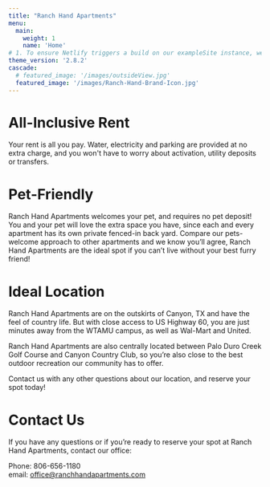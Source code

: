 ```yaml
---
title: "Ranch Hand Apartments"
menu:
  main:
    weight: 1
    name: 'Home'
# 1. To ensure Netlify triggers a build on our exampleSite instance, we need to change a file in the exampleSite directory.
theme_version: '2.8.2'
cascade:
  # featured_image: '/images/outsideView.jpg'
  featured_image: '/images/Ranch-Hand-Brand-Icon.jpg'
---
```

# All-Inclusive Rent
Your rent is all you pay. Water, electricity and parking are provided at no extra charge, and you won't have to worry about activation, utility deposits or transfers. 

# Pet-Friendly
Ranch Hand Apartments welcomes your pet, and requires no pet deposit! You and your pet will love the extra space you have, since each and every apartment has its own private fenced-in back yard. Compare our pets-welcome approach to other apartments and we know you’ll agree, Ranch Hand Apartments are the ideal spot if you can’t live without your best furry friend!

# Ideal Location
Ranch Hand Apartments are on the outskirts of Canyon, TX and have the feel of country life. But with close access to US Highway 60, you are just minutes away from the WTAMU campus, as well as Wal-Mart and United.

Ranch Hand Apartments are also centrally located between Palo Duro Creek Golf Course and Canyon Country Club, so you’re also close to the best outdoor recreation our community has to offer.

Contact us with any other questions about our location, and reserve your spot today!

# Contact Us
If you have any questions or if you’re ready to reserve your spot at Ranch Hand Apartments, contact our office:

Phone: 806-656-1180\
email: [office@ranchhandapartments.com](mailto:office@ranchhandapartments.com) 
